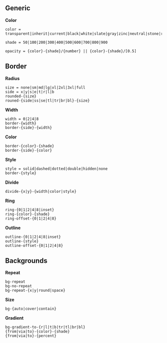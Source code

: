 ## Generic

**Color**

```
color = transparent|inherit|current|black|white|slate|gray|zinc|neutral|stone|red|orange|amber|yellow|lime|green|emerald|teal|cyan|sky|blue|indigo|violet|purple|fuchsia|pink|rose

shade = 50|100|200|300|400|500|600|700|800|900

opacity = {color}-{shade}/{number} || {color}-{shade}/[0.5]
```

## Border

**Radius**

```
size = none|sm|md|lg|xl|2xl|3xl|full
side = x|y|s|e|t|r|l|b
rounded-{size}
rouned-{side|ss|se|tl|tr|br|bl}-{size}
```

**Width**

```
width = 0|2|4|8
border-{width}
border-{side}-{width}

```

**Color**

```
border-{color}-{shade}
border-{side}-{color}
```

**Style**

```
style = solid|dashed|dotted|double|hidden|none
border-{style}
```

**Divide**

```
divide-{x|y}-{width|color|style}
```

**Ring**

```
ring-{0|1|2|4|8|inset}
ring-{color}-{shade}
ring-offset-{0|1|2|4|8}
```

**Outline**

```
outline-{0|1|2|4|8|inset}
outline-{style}
outline-offset-{0|1|2|4|8}
```

## Backgrounds

**Repeat**

```
bg-repeat
bg-no-repeat
bg-repeat-{x|y|round|space}
```

**Size**

```
bg-{auto|cover|contain}
```

**Gradient**

```
bg-gradient-to-{r|l|t|b|tr|tl|br|bl}
{from|via|to}-{color}-{shade}
{from|via|to}-{percent}
```

